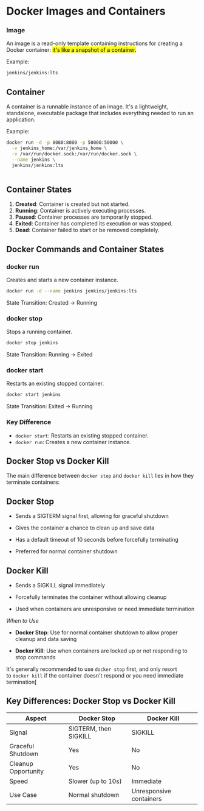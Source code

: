 # Docker Images and Containers

### Image

An image is a read-only template containing instructions for creating a Docker container: <mark>it's like a snapshot of a container.</mark>

Example:

```bash
jenkins/jenkins:lts
```

## Container

A container is a runnable instance of an image. It's a lightweight, standalone, executable package that includes everything needed to run an application.

Example:

```bash
docker run -d -p 8080:8080 -p 50000:50000 \
  -v jenkins_home:/var/jenkins_home \
  -v /var/run/docker.sock:/var/run/docker.sock \
  --name jenkins \
  jenkins/jenkins:lts
```

<img src="https://miro.medium.com/v2/resize:fit:331/1*rCo_Q1-f7V5zYoKAQed_Mw.png" title="" alt="" data-align="center">

## Container States

1. **Created**: Container is created but not started.
2. **Running**: Container is actively executing processes.
3. **Paused**: Container processes are temporarily stopped.
4. **Exited**: Container has completed its execution or was stopped.
5. **Dead**: Container failed to start or be removed completely.

## Docker Commands and Container States

### docker run

Creates and starts a new container instance.

```bash
docker run -d --name jenkins jenkins/jenkins:lts
```

State Transition: Created → Running

### docker stop

Stops a running container.

```bash
docker stop jenkins
```

State Transition: Running → Exited

### docker start

Restarts an existing stopped container.

```bash
docker start jenkins
```

State Transition: Exited → Running

### Key Difference

- `docker start`: Restarts an existing stopped container.
- `docker run`: Creates a new container instance.

## Docker Stop vs Docker Kill

The main difference between `docker stop` and `docker kill` lies in how they terminate containers:

## Docker Stop

- Sends a SIGTERM signal first, allowing for graceful shutdown

- Gives the container a chance to clean up and save data

- Has a default timeout of 10 seconds before forcefully terminating

- Preferred for normal container shutdown

## Docker Kill

- Sends a SIGKILL signal immediately

- Forcefully terminates the container without allowing cleanup

- Used when containers are unresponsive or need immediate termination

*When to Use*

- **Docker Stop**: Use for normal container shutdown to allow proper cleanup and data saving

- **Docker Kill**: Use when containers are locked up or not responding to stop commands

It's generally recommended to use `docker stop` first, and only resort to `docker kill` if the container doesn't respond or you need immediate termination[

## Key Differences: Docker Stop vs Docker Kill

| Aspect              | Docker Stop           | Docker Kill             |
| ------------------- | --------------------- | ----------------------- |
| Signal              | SIGTERM, then SIGKILL | SIGKILL                 |
| Graceful Shutdown   | Yes                   | No                      |
| Cleanup Opportunity | Yes                   | No                      |
| Speed               | Slower (up to 10s)    | Immediate               |
| Use Case            | Normal shutdown       | Unresponsive containers |
